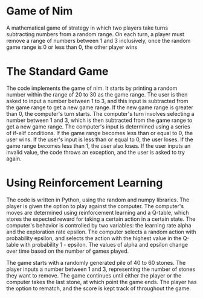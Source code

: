 # Game of Nim
A mathematical game of strategy in which two players take turns subtracting numbers from a random range. On each turn, a player must remove a range of numbers between 1 and 3 inclusively, once the random game range is 0 or less than 0, the other player wins

# The Standard Game
The code implements the game of nim. It starts by printing a random number within the range of 20 to 30 as the game range. The user is then asked to input a number between 1 to 3, and this input is subtracted from the game range to get a new game range. If the new game range is greater than 0, the computer's turn starts. The computer's turn involves selecting a number between 1 and 3, which is then subtracted from the game range to get a new game range. The computer's input is determined using a series of if-elif conditions. If the game range becomes less than or equal to 0, the user wins. If the user's input is less than or equal to 0, the user loses. If the game range becomes less than 1, the user also loses. If the user inputs an invalid value, the code throws an exception, and the user is asked to try again.

# Using Reinforcement Learning
The code is written in Python, using the random and numpy libraries. The player is given the option to play against the computer. The computer's moves are determined using reinforcement learning and a Q-table, which stores the expected reward for taking a certain action in a certain state. The computer's behavior is controlled by two variables: the learning rate alpha and the exploration rate epsilon. The computer selects a random action with probability epsilon, and selects the action with the highest value in the Q-table with probability 1 - epsilon. The values of alpha and epsilon change over time based on the number of games played.

The game starts with a randomly generated pile of 40 to 60 stones. The player inputs a number between 1 and 3, representing the number of stones they want to remove. The game continues until either the player or the computer takes the last stone, at which point the game ends. The player has the option to rematch, and the score is kept track of throughout the game.
